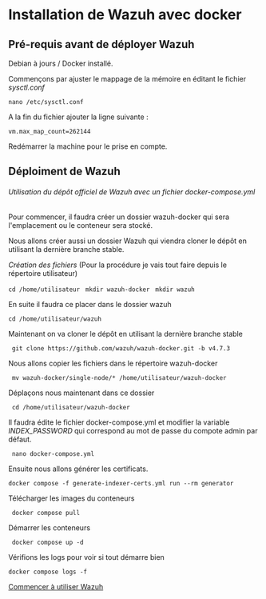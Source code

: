 # Installation de Wazuh avec docker

## Pré-requis avant de déployer Wazuh

Debian à jours / Docker installé.

Commençons par ajuster le mappage de la mémoire en éditant le fichier *sysctl.conf*

`` nano /etc/sysctl.conf ``

A la fin du fichier ajouter la ligne suivante : 

`` vm.max_map_count=262144 ``

Redémarrer la machine pour le prise en compte.

## Déploiment de Wazuh

###### Utilisation du dépôt officiel de Wazuh avec un fichier *docker-compose.yml*

Pour commencer, il faudra créer un dossier wazuh-docker qui sera l'emplacement ou le conteneur sera stocké.

Nous allons créer aussi un dossier Wazuh qui viendra cloner le dépôt en utilisant la dernière branche stable.


*Création des fichiers* (Pour la procédure je vais tout faire depuis le répertoire utilisateur)

`` cd /home/utilisateur `` 
``  mkdir wazuh-docker ``
``  mkdir wazuh ``

En suite il faudra ce placer dans le dossier wazuh

`` cd /home/utilisateur/wazuh ``

Maintenant on va cloner le dépôt en utilisant la dernière branche stable

``  git clone https://github.com/wazuh/wazuh-docker.git -b v4.7.3 `` 

Nous allons copier les fichiers dans le répertoire wazuh-docker

``  mv wazuh-docker/single-node/* /home/utilisateur/wazuh-docker ``

Déplaçons nous maintenant dans ce dossier 

``  cd /home/utilisateur/wazuh-docker ``

Il faudra édite le fichier docker-compose.yml et modifier la variable *INDEX_PASSWORD* qui correspond au mot de passe du compote admin par défaut.

``  nano docker-compose.yml ``

Ensuite nous allons générer les certificats.

`` docker compose -f generate-indexer-certs.yml run --rm generator ``

Télécharger les images du conteneurs 

``  docker compose pull `` 

Démarrer les conteneurs 

``  docker compose up -d ``

Vérifions les logs pour voir si tout démarre bien

`` docker compose logs -f `` 


[Commencer à utiliser Wazuh](https://github.com/Jrb62/Formation-AIS-et-DevOps/blob/aa25c361f5e57ae7ec536041b75e1c0c1901bffe/DevOps/Docker/WazuhxSuricata/Commencer-Wazuh)